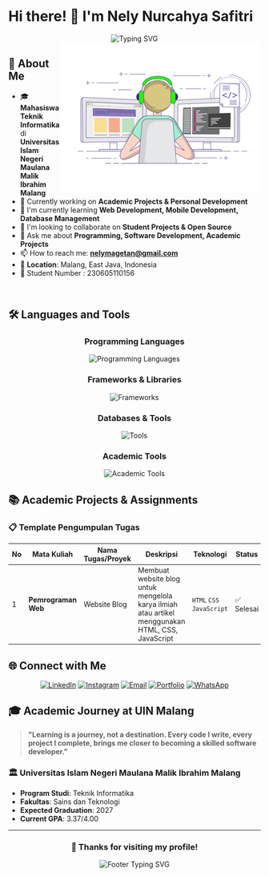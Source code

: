 # Hi there! 👋 I'm Nely Nurcahya Safitri
<div align="center">
  <img src="https://readme-typing-svg.demolab.com?font=Fira+Code&size=32&duration=2800&pause=2000&color=A9FEF7&center=true&vCenter=true&width=940&lines=Welcome+to+my+GitHub+Profile!;Teknik+Informatika+Student;UIN+Malang;Always+learning+new+technologies;Let's+build+something+amazing!" alt="Typing SVG" />
</div>

<img align="right" alt="Coding" width="400" src="https://raw.githubusercontent.com/devSouvik/devSouvik/master/gif3.gif">

## 🚀 About Me

- 🎓 **Mahasiswa Teknik Informatika** di **Universitas Islam Negeri Maulana Malik Ibrahim Malang**
- 🔭 Currently working on **Academic Projects & Personal Development**
- 🌱 I'm currently learning **Web Development, Mobile Development, Database Management**
- 👯 I'm looking to collaborate on **Student Projects & Open Source**
- 💬 Ask me about **Programming, Software Development, Academic Projects**
- 📫 How to reach me: **nelymagetan@gmail.com**
- 📍 **Location**: Malang, East Java, Indonesia
- 📍 Student Number : 230605110156

<br clear="both">

## 🛠️ Languages and Tools

<div align="center">

### Programming Languages
<p>
  <img src="https://skillicons.dev/icons?i=java,python,js,php,cpp,html,css" alt="Programming Languages" />
</p>

### Frameworks & Libraries
<p>
  <img src="https://skillicons.dev/icons?i=react,flutter,jquery" alt="Frameworks" />
</p>

### Databases & Tools
<p>
  <img src="https://skillicons.dev/icons?i=mysql,git,github,vscode,figma,Netbeans" alt="Tools" />
</p>

### Academic Tools
<p>
  <img src="https://skillicons.dev/icons?i=linux,docker,nodejs,firebase" alt="Academic Tools" />
</p>

</div>

## 📚 Academic Projects & Assignments

### 📋 Template Pengumpulan Tugas

<div align="center">

| No | Mata Kuliah | Nama Tugas/Proyek | Deskripsi | Teknologi | Status | Link Drive | Link GitHub |
|----|-------------|-------------------|-----------|-----------|--------|------------|-------------|
| 1 | **Pemrograman Web** | Website Blog | Membuat website blog untuk mengelola karya ilmiah atau artikel menggunakan HTML, CSS, JavaScript | `HTML` `CSS` `JavaScript` | ✅ Selesai | [📁 Drive](https://drive.google.com/drive/folders/your-folder-id) | [🔗 Repo](https://github.com/nelynur/PORTAL_WEB.git) |


</div>

## 🌐 Connect with Me

<div align="center">

[![LinkedIn](https://img.shields.io/badge/LinkedIn-0077B5?style=for-the-badge&logo=linkedin&logoColor=white)](https://linkedin.com/in/nely-nurcahya-safitri)
[![Instagram](https://img.shields.io/badge/Instagram-E4405F?style=for-the-badge&logo=instagram&logoColor=white)](https://www.instagram.com/neyliee.nr?igsh=MnI4ZmNuMDhtcnQ%3D&utm_source=qr)
[![Email](https://img.shields.io/badge/Email-D14836?style=for-the-badge&logo=gmail&logoColor=white)](mailto:nelymagetan@gmail.com)
[![Portfolio](https://img.shields.io/badge/Portfolio-FF5722?style=for-the-badge&logo=todoist&logoColor=white)](https://nelynur.github.io)
[![WhatsApp](https://img.shields.io/badge/WhatsApp-25D366?style=for-the-badge&logo=whatsapp&logoColor=white)](https://wa.me/62882010013717)

</div>

## 🎓 Academic Journey at UIN Malang

> **"Learning is a journey, not a destination. Every code I write, every project I complete, brings me closer to becoming a skilled software developer."**

### 🏛️ **Universitas Islam Negeri Maulana Malik Ibrahim Malang**
- **Program Studi**: Teknik Informatika
- **Fakultas**: Sains dan Teknologi
- **Expected Graduation**: 2027
- **Current GPA**: 3.37/4.00

---

<div align="center">
 
  ### 💝 Thanks for visiting my profile!
  
  <img src="https://readme-typing-svg.demolab.com?font=Fira+Code&size=18&duration=2000&pause=1000&color=58A6FF&center=true&vCenter=true&width=600&lines=Happy+Coding!;Always+Learning+%26+Growing;Teknik+Informatika+UIN+Malang+2021" alt="Footer Typing SVG" />
</div>

<!-- Nely Nurcahya Safitri - Teknik Informatika UIN Malang -->
<!-- Profile README with Academic Project Tracker -->
